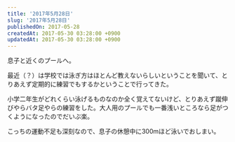 ```yaml
---
title: '2017年5月28日'
slug: '2017年5月28日'
publishedOn: 2017-05-28
createdAt: 2017-05-30 03:28:00 +0900
updatedAt: 2017-05-30 03:28:00 +0900
---
```

息子と近くのプールへ。

最近（？）は学校では泳ぎ方はほとんど教えないらしいということを聞いて、とりあえず定期的に練習でもするかということで行ってきた。

小学二年生がどれくらい泳げるものなのか全く覚えてないけど、とりあえず蹴伸びやらバタ足やらの練習をした。大人用のプールでも一番浅いところなら足がつくようになったのでだいぶ楽。

こっちの運動不足も深刻なので、息子の休憩中に300mほど泳いでおしまい。
